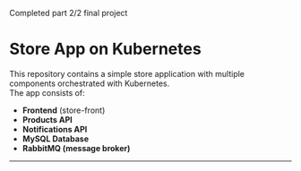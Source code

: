 Completed part 2/2 final project


# Store App on Kubernetes

This repository contains a simple store application with multiple components orchestrated with Kubernetes.  
The app consists of:
- **Frontend** (store-front)
- **Products API**
- **Notifications API**
- **MySQL Database**
- **RabbitMQ (message broker)**

---


